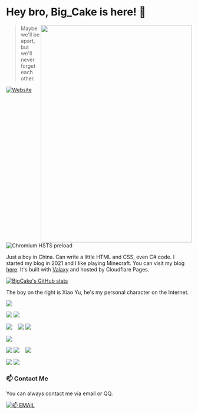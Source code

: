 # Hey bro, Big_Cake is here! 👋

<img width="410" height="590" align="right" src="https://blog-api.lihaoyu.cn/images/profile/character-alpha.webp" />

> Maybe we'll be apart, but we'll never forget each other.

[![Website](https://img.shields.io/website?style=for-the-badge&url=https%3A%2F%2Flihaoyu.cn)](https://lihaoyu.cn) ![Chromium HSTS preload](https://img.shields.io/hsts/preload/lihaoyu.cn?style=for-the-badge)

Just a boy in China. Can write a little HTML and CSS, even C# code. I started my blog in 2021 and I like playing Minecraft. You can visit my blog [here](https://lihaoyu.cn). It's built with [Valaxy](https://github.com/YunYouJun/Valaxy) and hosted by Cloudflare Pages.

[![BigCake's GitHub stats](https://github-readme-stats.vercel.app/api?username=Big-Cake-jpg)](https://github.com/anuraghazra/github-readme-stats)

The boy on the right is Xiao Yu, he's my personal character on the Internet.

<p>
  <img src="https://img.shields.io/badge/Windows-11%20(Insider%20Canary)-0078D6?style=for-the-badge&logo=microsoft&logoColor=white" />
</p>

<p>
  <img src="https://img.shields.io/badge/Apple-%23000000.svg?style=for-the-badge&logo=apple&logoColor=white" />
  <img src="https://img.shields.io/badge/iOS-000000?style=for-the-badge&logo=ios&logoColor=white" />
</p>

<p>
  <img src="https://img.shields.io/badge/Windows%2011-0078D6?style=for-the-badge&logo=microsoft&logoColor=white" />
  &nbsp;&nbsp;
  <img src="https://img.shields.io/badge/Ubuntu-e95420?style=for-the-badge&logo=ubuntu&logoColor=white" />
  <img src="https://img.shields.io/badge/GNOME-000000?logo=gnome&logoColor=fff&style=for-the-badge" />
</p>

<p>
  <img src="https://img.shields.io/badge/Windows%20Terminal-4D4D4D?style=for-the-badge&logo=windows-terminal&logoColor=F0F0F0" />
</p>

<p>
  <img src="https://img.shields.io/badge/css3-%231572B6.svg?style=for-the-badge&logo=css3&logoColor=white" />
  <img src="https://img.shields.io/badge/html5-%23E34F26.svg?style=for-the-badge&logo=html5&logoColor=white" />
  &nbsp;&nbsp;
  <img src="https://img.shields.io/badge/markdown-%23000000.svg?style=for-the-badge&logo=markdown&logoColor=white" />
</p>

<p>
  <img src="https://img.shields.io/badge/Visual%20Studio%20Code-0078d7.svg?style=for-the-badge&logo=visual-studio-code&logoColor=white" />
  <img src="https://img.shields.io/badge/Visual%20Studio-ca95f7.svg?style=for-the-badge&logo=visualstudio&logoColor=white" />
</p>

### 📫 Contact Me

You can always contact me via email or QQ.

[![📫 EMAIL](https://img.shields.io/badge/📫%20EMAIL-me%40lihaoyu.cn-%2357728B?style=for-the-badge)](mailto:me@lihaoyu.cn)
